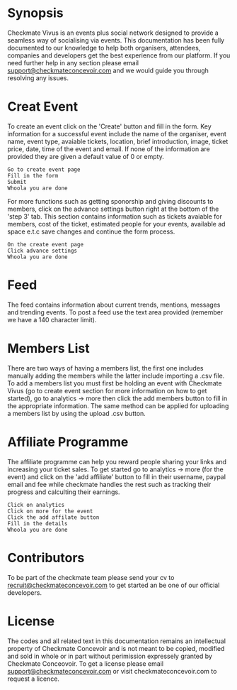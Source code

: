# Synopsis

Checkmate Vivus is an events plus social network designed to provide a seamless way of socialising via events. This documentation has been fully documented to our knowledge to help both organisers, attendees, companies and developers get the best experience from our platform. If you need further help in any section please email support@checkmateconcevoir.com and we would guide you through resolving any issues.

# Creat Event
To create an event click on the 'Create' button and fill in the form. Key information for a successful event include the name of the organiser, event name, event type, avaiable tickets, location, brief introduction, image, ticket price, date, time of the event and email. If none of the information are provided they are given a default value of 0 or empty. 
```
Go to create event page
Fill in the form
Submit
Whoola you are done
```

For more functions such as getting sponorship and giving discounts to members, click on the advance settings button right at the bottom of the 'step 3' tab. This section contains information such as tickets avaiable for members, cost of the ticket, estimated people for your events, available ad space e.t.c save changes and continue the form process. 

```
On the create event page
Click advance settings
Whoola you are done
```

# Feed
The feed contains information about current trends, mentions, messages and trending events. To post a feed use the text area provided (remember we have a 140 character limit). 

# Members List
There are two ways of having a members list, the first one includes manually adding the members while the latter include importing a .csv file. To add a members list you must first be holding an event with Checkmate Vivus (go to create event section for more information on how to get started), go to analytics -> more then click the add members button to fill in the appropriate information. The same method can be applied for uploading a members list by using the upload .csv button.

# Affiliate Programme
The affiliate programme can help you reward people sharing your links and increasing your ticket sales. To get started go to analytics -> more (for the event) and click on the 'add affiliate' button to fill in their username, paypal email and fee while checkmate handles the rest such as tracking their progress and calculting their earnings.
```
Click on analytics
Click on more for the event
Click the add affilate button
Fill in the details
Whoola you are done
```

# Contributors

To be part of the checkmate team please send your cv to recruit@checkmateconcevoir.com to get started an be one of our official developers.

# License

The codes and all related text in this documentation remains an intellectual property of Checkmate Concevoir and is not meant to be copied, modified and sold in whole or in part without perimission expressely granted by Checkmate Conceovoir. To get a license please email support@checkmateconcevoir.com or visit checkmateconcevoir.com to request a licence.
